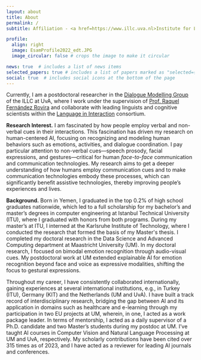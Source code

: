 ```yaml
---
layout: about
title: About
permalink: /
subtitle: Affiliation - <a href=https://www.illc.uva.nl>Institute for Logic, Language and Computation(ILLC)</a> at <a href=https://www.uva.nl>University of Amsterdam(UvA)</a>. Address - LAB42 (room L6.39), Science Park 900, 1012 WX, Amsterdam, The Netherlands.

profile:
  align: right
  image: EsamProfile2022_edt.JPG
  image_circular: false # crops the image to make it circular

news: true  # includes a list of news items
selected_papers: true # includes a list of papers marked as "selected={true}"
social: true  # includes social icons at the bottom of the page
---
```

Currently, I am a postdoctoral researcher in the [Dialogue Modelling Group](https://dmg-illc.github.io/dmg/) of the ILLC at UvA, where I work under the supervision of [Prof. Raquel Fernández Rovira](https://staff.fnwi.uva.nl/r.fernandezrovira/) and collaborate with leading linguists and cognitive scientists within the [Language in Interaction](https://www.languageininteraction.nl/) consortium.

**Research Interest.** I am fascinated by how people employ verbal and non-verbal cues in their interactions. This fascination has driven my research on human-centered AI, focusing on recognizing and modeling human behaviors such as emotions, activities, and dialogue coordination. I pay particular attention to non-verbal cues—speech prosody, facial expressions, and gestures—critical for human *face-to-face* communication and communication technologies. My research aims to get a deeper understanding of how humans employ communication cues and to make communication technologies embody these processes, which can significantly benefit assistive technologies, thereby improving people’s experiences and lives.

**Background.** Born in Yemen, I graduated in the top 0.2% of high school graduates nationwide, which led to a full scholarship for my bachelor’s and master’s degrees in computer engineering at Istanbul Technical University (ITU), where I graduated with honors from both programs. During my master’s at ITU, I interned at the Karlsruhe Institute of Technology, where I conducted the research that formed the basis of my Master's thesis. I completed my doctoral research in the Data Science and Advanced Computing department at Maastricht University (UM). In my doctoral research, I focused on bimodal emotion recognition through audio-visual cues. My postdoctoral work at UM extended explainable AI for emotion recognition beyond face and voice as expressive modalities, shifting the focus to gestural expressions.

Throughout my career, I have consistently collaborated internationally, gaining experiences at several international institutions, e.g., in Turkey (ITU), Germany (KIT) and the Netherlands (UM and UvA). I have built a track record of interdisciplinary research, bridging the gap between AI and its application in domains such as healthcare and e-learning through my participation in two EU projects at UM, wherein, in one, I acted as a work package leader. In terms of mentorship, I acted as a daily supervisor of a Ph.D. candidate and two Master’s students during my postdoc at UM. I’ve taught AI courses in Computer Vision and Natural Language Processing at UM and UvA, respectively. My scholarly contributions have been cited over 315 times as of 2023, and I have acted as a reviewer for leading AI journals and conferences.
